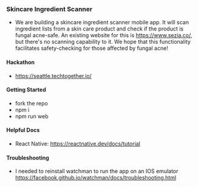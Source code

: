 ### Skincare Ingredient Scanner

- We are building a skincare ingredient scanner mobile app. It will scan ingredient lists from a skin care product and check if the product is fungal acne-safe. An existing website for this is https://www.sezia.co/, but there's no scanning capability to it. We hope that this functionality facilitates safety-checking for those affected by fungal acne!

#### Hackathon

- https://seattle.techtogether.io/

#### Getting Started

- fork the repo
- npm i
- npm run web

#### Helpful Docs

- React Native: https://reactnative.dev/docs/tutorial

#### Troubleshooting

- I needed to reinstall watchman to run the app on an IOS emulator https://facebook.github.io/watchman/docs/troubleshooting.html
